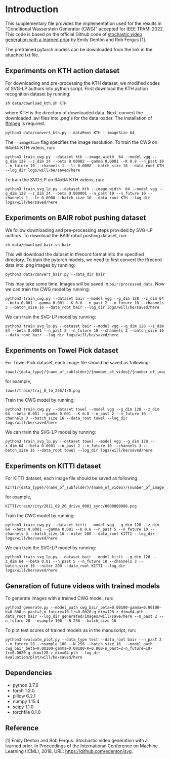 # Introduction
This supplementary file provides the implementation used for the results in "Conditional Wasserstein Generator (CWG)" accepted for IEEE TPAMI 2022. This code is based on the official Github code of [stochastic video generation with a learned prior](https://arxiv.org/abs/1802.07687) by Emily Denton and Rob Fergus [1].

The pretrained pytorch models can be downloaded from the link in the attached txt file.

## Experiments on KTH action dataset
For downloading and pre-processing the KTH dataset, we modified codes of SVG-LP authors into python script. First download the KTH action recognition dataset by running:
```
sh data/download_kth.sh KTH
```
where KTH is the directory of downloaded data. Next, convert the downloaded .avi files into .png's for the data loader. The installation of [ffmpeg](https://ffmpeg.org/) is required.
```
python3 data/convert_kth.py --dataRoot KTH --imageSize 64
```
The ```--imageSize``` flag specifies the image resolution. 
To train the CWG on 64x64 KTH videos, run:
```
python3 train_cwg.py --dataset kth --image_width  64 --model vgg --g_dim 128 --z_dim 24 --beta 0.00002 --gamma 0.0001 --K 0.8 --n_past 10 --n_future 10 --channels 1 --lr 0.0008 --batch_size 10 --data_root KTH --log_dir logs/will/be/saved/here
```
To train the SVG-LP on 64x64 KTH videos, run:
```
python3 train_svg_lp.py --dataset kth --image_width  64 --model vgg --g_dim 128 --z_dim 24 --beta 0.000001 --n_past 10 --n_future 10 --channels 1 --lr 0.0008 --batch_size 10 --data_root KTH --log_dir logs/will/be/saved/here
```

## Experiments on BAIR robot pushing dataset
We follow downloading and pre-processing steps provided by SVG-LP authors. To download the BAIR robot pushing dataset, run:
```
sh data/download_bair.sh bair
```
This will download the dataset in tfrecord format into the specified directory. To train the pytorch models, we need to first convert the tfrecord data into .png images by running:
```
python3 data/convert_bair.py --data_dir bair
```
This may take some time. Images will be saved in ```bair/processed_data```.
Now we can train the CWG model by running:
```
python3 train_cwg.py --dataset bair --model vgg --g_dim 128 --z_dim 64 --beta 0.001 --gamma 0.001 --K 0.8 --n_past 2 --n_future 10 --channels 3 --batch_size 16 --data_root bair --log_dir logs/will/be/saved/here
```

We can train the SVG-LP model by running:
```
python3 train_svg_lp.py --dataset bair --model vgg --g_dim 128 --z_dim 64 --beta 0.0001 --n_past 2 --n_future 10 --channels 3 --batch_size 16 --data_root bair --log_dir logs/will/be/saved/here
```

## Experiments on Towel Pick dataset
For Towel Pick dataset, 
each image file should be saved as following:

```
towel/{data_type}/{name_of_subfolder}/{number_of_video}/{number_of_image}.png
```
for example,
```
towel/train/traj_0_to_256/1/0.png
```

Train the CWG model by running:
```
python3 train_cwg.py --dataset towel --model vgg --g_dim 128 --z_dim 64 --beta 0.001 --gamma 0.001 --K 0.8 --n_past 2 --n_future 10 --channels 3 --batch_size 16 --data_root towel --log_dir logs/will/be/saved/here
```

We can train the SVG-LP model by running:
```
python3 train_svg_lp.py --dataset towel --model vgg --g_dim 128 --z_dim 64 --beta 0.0001 --n_past 2 --n_future 10 --channels 3 --batch_size 16 --data_root towel --log_dir logs/will/be/saved/here
```

## Experiments on KITTI dataset
For KITTI dataset, 
each image file should be saved as following:

```
KITTI/{data_type}/{name_of_subfolder}/{name_of_video}/{number_of_image}.png
```
for example,
```
KITTI/train/city/2011_09_26_drive_0001_sync/0000000008.png
```

Train the CWG model by running:
```
python3 train_cwg.py --dataset kitti --model vgg --g_dim 128 --z_dim 64 --beta 0.0001 --gamma 0.001 --K 0.8 --n_past 5 --n_future 10 --channels 3 --batch_size 16 --niter 200 --data_root KITTI --log_dir logs/will/be/saved/here
```

We can train the SVG-LP model by running:
```
python3 train_svg_lp.py --dataset bair --model kitti --g_dim 128 --z_dim 64 --beta 0.01 --n_past 5 --n_future 10 --channels 3 --batch_size 16 --niter 200 --data_root KITTI --log_dir logs/will/be/saved/here
```

## Generation of future videos with trained models

To generate images with a trained CWG model, run:
```
python3 generate.py --model_path cwg_bair_beta=0.00100-gamma=0.00100-K=0.800-n_past=2-n_future=10-lr=0.0020-g_dim=128-z_dim=64.pth --data_root bair --log_dir generated/images/will/save/here --n_past 2 --n_future 28 --nsample 100 --N 256 --batch_size 16
```

To plot test scores of trained models as in the manuscript, run:
```
python3 evaluate_plot.py --data_type test --data_root bair --n_past 2 --n_future 28 --nsample 100 --N 256 --batch_size 16  --model_path cwg_bair_beta=0.00100-gamma=0.00100-K=0.800-n_past=2-n_future=10-lr=0.0020-g_dim=128-z_dim=64.pth --log_dir evaluation/plot/will/be/saved/here
```

## Dependencies
- python 3.7.6
- torch 1.2.0
- pillow 6.2.1
- numpy 1.15.4
- scipy 1.1.0
- torchfile 0.1.0

## Reference
[1] Emily Denton and Rob Fergus. Stochastic video generation with a learned prior. In Proceedings of the International Conference on Machine Learning (ICML), 2018. URL: https://github.com/edenton/svg.
